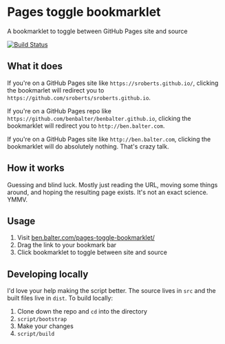 # Pages toggle bookmarklet

A bookmarklet to toggle between GitHub Pages site and source

[![Build Status](https://travis-ci.org/benbalter/pages-toggle-bookmarklet.svg?branch=master)](https://travis-ci.org/benbalter/pages-toggle-bookmarklet)

## What it does

If you're on a GitHub Pages site like `https://sroberts.github.io/`, clicking the bookmarlet will redirect you to `https://github.com/sroberts/sroberts.github.io`.

If you're on a GitHub Pages repo like `https://github.com/benbalter/benbalter.github.io`, clicking the bookmarklet will redirect you to `http://ben.balter.com`.

If you're on a GitHub Pages site like `http://ben.balter.com`, clicking the bookmarklet will do absolutely nothing. That's crazy talk.

## How it works

Guessing and blind luck. Mostly just reading the URL, moving some things around, and hoping the resulting page exists. It's not an exact science. YMMV.

## Usage

1. Visit [ben.balter.com/pages-toggle-bookmarklet/](http://ben.balter.com/pages-toggle-bookmarklet/)
2. Drag the link to your bookmark bar
3. Click bookmarklet to toggle between site and source

## Developing locally

I'd love your help making the script better. The source lives in `src` and the built files live in `dist`. To build locally:

1. Clone down the repo and `cd` into the directory
2. `script/bootstrap`
3. Make your changes
4. `script/build`
